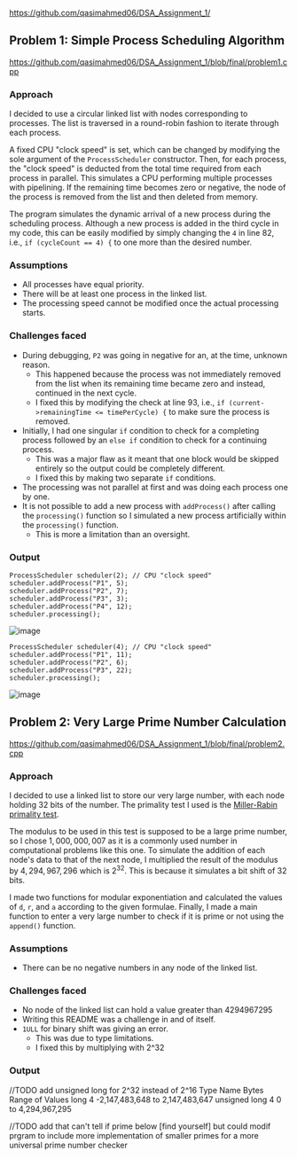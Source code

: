 https://github.com/qasimahmed06/DSA_Assignment_1/

## Problem 1: Simple Process Scheduling Algorithm
https://github.com/qasimahmed06/DSA_Assignment_1/blob/final/problem1.cpp

### Approach
I decided to use a circular linked list with nodes corresponding to processes. The list is traversed in a round-robin fashion to iterate through each process.

A fixed CPU "clock speed" is set, which can be changed by modifying the sole argument of the `ProcessScheduler` constructor. Then, for each process, the "clock speed" is deducted from the total time required from each process in parallel. This simulates a CPU performing multiple processes with pipelining. If the remaining time becomes zero or negative, the node of the process is removed from the list and then deleted from memory.

The program simulates the dynamic arrival of a new process during the scheduling process. Although a new process is added in the third cycle in my code, this can be easily modified by simply changing the `4` in line 82, i.e., `if (cycleCount == 4) {` to one more than the desired number.

### Assumptions
- All processes have equal priority.
- There will be at least one process in the linked list.
- The processing speed cannot be modified once the actual processing starts.

### Challenges faced
- During debugging, `P2` was going in negative for an, at the time, unknown reason.
	- This happened because the process was not immediately removed from the list when its remaining time became zero and instead, continued in the next cycle.
	- I fixed this by modifying the check at line 93, i.e., `if (current->remainingTime <= timePerCycle) {` to make sure the process is removed.
- Initially, I had one singular `if` condition to check for a completing process followed by an `else if` condition to check for a continuing process.
	- This was a major flaw as it meant that one block would be skipped entirely so the output could be completely different.
	- I fixed this by making two separate `if` conditions.
- The processing was not parallel at first and was doing each process one by one.
- It is not possible to add a new process with `addProcess()` after calling the `processing()` function so I simulated a new process artificially within the `processing()` function.
	- This is more a limitation than an oversight.

### Output
```
ProcessScheduler scheduler(2); // CPU "clock speed"
scheduler.addProcess("P1", 5);
scheduler.addProcess("P2", 7);
scheduler.addProcess("P3", 3);
scheduler.addProcess("P4", 12);
scheduler.processing();
```

![image](https://github.com/user-attachments/assets/64dcd3db-d5e1-4e4e-a38b-7ff00845834d)

```
ProcessScheduler scheduler(4); // CPU "clock speed"
scheduler.addProcess("P1", 11);
scheduler.addProcess("P2", 6);
scheduler.addProcess("P3", 22);
scheduler.processing();
```

![image](https://github.com/user-attachments/assets/b33b1ee8-1616-40b3-9ecb-0973a5d5fac1)

## Problem 2: Very Large Prime Number Calculation
https://github.com/qasimahmed06/DSA_Assignment_1/blob/final/problem2.cpp

### Approach
I decided to use a linked list to store our very large number, with each node holding 32 bits of the number. The primality test I used is the [Miller-Rabin primality test]([url](https://en.wikipedia.org/wiki/Miller%E2%80%93Rabin_primality_test)).

The modulus to be used in this test is supposed to be a large prime number, so I chose $1,000,000,007$ as it is a commonly used number in computational problems like this one. To simulate the addition of each node's data to that of the next node, I multiplied the result of the modulus by $4,294,967,296$ which is $2^32$. This is because it simulates a bit shift of 32 bits.

I made two functions for modular exponentiation and calculated the values of `d`, `r`, and `a` according to the given formulae. Finally, I made a main function to enter a very large number to check if it is prime or not using the `append()` function.

### Assumptions
- There can be no negative numbers in any node of the linked list.

### Challenges faced
- No node of the linked list can hold a value greater than 4294967295
- Writing this README was a challenge in and of itself.
- `1ULL` for binary shift was giving an error.
	- This was due to type limitations.
 	- I fixed this by multiplying with 2^32

### Output




//TODO add unsigned long for 2^32 instead of 2^16
					Type Name	Bytes	Range of Values
					long	4	-2,147,483,648 to 2,147,483,647
					unsigned long	4	0 to 4,294,967,295




//TODO add that can't tell if prime below [find yourself] but could modif prgram to include more implementation of smaller primes for a more universal prime number checker
